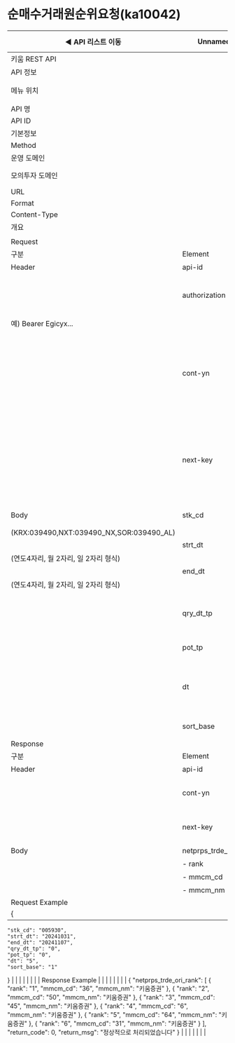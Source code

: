 # 순매수거래원순위요청(ka10042)

| ◀ API 리스트 이동 | Unnamed: 1 | Unnamed: 2 | Unnamed: 3 | Unnamed: 4 | Unnamed: 5 | Unnamed: 6 |
| --- | --- | --- | --- | --- | --- | --- |
| 키움 REST API |  |  |  |  |  |  |
| API 정보 |  |  |  |  |  |  |
| 메뉴 위치 |  | 국내주식 > 순위정보 > 순매수거래원순위요청(ka10042) |  |  |  |  |
| API 명 |  | 순매수거래원순위요청 |  |  |  |  |
| API ID |  | ka10042 |  |  |  |  |
| 기본정보 |  |  |  |  |  |  |
| Method |  | POST |  |  |  |  |
| 운영 도메인 |  | https://api.kiwoom.com |  |  |  |  |
| 모의투자 도메인 |  | https://mockapi.kiwoom.com(KRX만 지원가능) |  |  |  |  |
| URL |  | /api/dostk/rkinfo |  |  |  |  |
| Format |  | JSON |  |  |  |  |
| Content-Type |  | application/json;charset=UTF-8 |  |  |  |  |
| 개요 |  |  |  |  |  |  |
|  |  |  |  |  |  |  |
| Request |  |  |  |  |  |  |
| 구분 | Element | 한글명 | Type | Required | Length | Description |
| Header | api-id | TR명 | String | Y | 10 |  |
|  | authorization | 접근토큰 | String | Y | 1000 | 토큰 지정시 토큰타입("Bearer") 붙혀서 호출 
 예) Bearer Egicyx... |
|  | cont-yn | 연속조회여부 | String | N | 1 | 응답 Header의 연속조회여부값이 Y일 경우 다음데이터 요청시 응답 Header의 cont-yn값 세팅 |
|  | next-key | 연속조회키 | String | N | 50 | 응답 Header의 연속조회여부값이 Y일 경우 다음데이터 요청시 응답 Header의 next-key값 세팅 |
| Body | stk_cd | 종목코드 | String | Y | 6 | 거래소별 종목코드
(KRX:039490,NXT:039490_NX,SOR:039490_AL) |
|  | strt_dt | 시작일자 | String | N | 8 | YYYYMMDD
(연도4자리, 월 2자리, 일 2자리 형식) |
|  | end_dt | 종료일자 | String | N | 8 | YYYYMMDD
(연도4자리, 월 2자리, 일 2자리 형식) |
|  | qry_dt_tp | 조회기간구분 | String | Y | 1 | 0:기간으로 조회, 1:시작일자, 종료일자로 조회 |
|  | pot_tp | 시점구분 | String | Y | 1 | 0:당일, 1:전일 |
|  | dt | 기간 | String | N | 4 | 5:5일, 10:10일, 20:20일, 40:40일, 60:60일, 120:120일 |
|  | sort_base | 정렬기준 | String | Y | 1 | 1:종가순, 2:날짜순 |
| Response |  |  |  |  |  |  |
| 구분 | Element | 한글명 | Type | Required | Length | Description |
| Header | api-id | TR명 | String | Y | 10 |  |
|  | cont-yn | 연속조회여부 | String | N | 1 | 다음 데이터가 있을시 Y값 전달 |
|  | next-key | 연속조회키 | String | N | 50 | 다음 데이터가 있을시 다음 키값 전달 |
| Body | netprps_trde_ori_rank | 순매수거래원순위 | LIST | N |  |  |
|  | - rank | 순위 | String | N | 20 |  |
|  | - mmcm_cd | 회원사코드 | String | N | 20 |  |
|  | - mmcm_nm | 회원사명 | String | N | 20 |  |
| Request Example |  |  |  |  |  |  |
| {
    "stk_cd": "005930",
    "strt_dt": "20241031",
    "end_dt": "20241107",
    "qry_dt_tp": "0",
    "pot_tp": "0",
    "dt": "5",
    "sort_base": "1"
} |  |  |  |  |  |  |
| Response Example |  |  |  |  |  |  |
| {
    "netprps_trde_ori_rank": [
        {
            "rank": "1",
            "mmcm_cd": "36",
            "mmcm_nm": "키움증권"
        },
        {
            "rank": "2",
            "mmcm_cd": "50",
            "mmcm_nm": "키움증권"
        },
        {
            "rank": "3",
            "mmcm_cd": "45",
            "mmcm_nm": "키움증권"
        },
        {
            "rank": "4",
            "mmcm_cd": "6",
            "mmcm_nm": "키움증권"
        },
        {
            "rank": "5",
            "mmcm_cd": "64",
            "mmcm_nm": "키움증권"
        },
        {
            "rank": "6",
            "mmcm_cd": "31",
            "mmcm_nm": "키움증권"
        }
    ],
    "return_code": 0,
    "return_msg": "정상적으로 처리되었습니다"
} |  |  |  |  |  |  |
